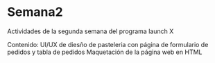 # Semana2

Actividades de la segunda semana del programa launch X

Contenido:
UI/UX de diesño de pasteleria con página de formulario de pedidos y tabla de pedidos 
Maquetación de la página web en HTML

